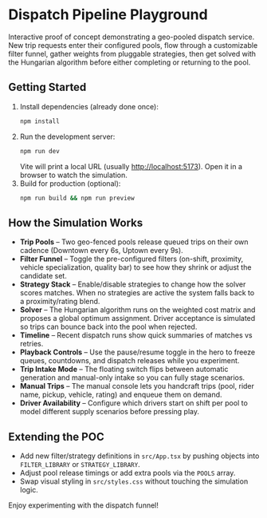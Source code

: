 # Dispatch Pipeline Playground

Interactive proof of concept demonstrating a geo-pooled dispatch service. New trip requests enter their configured pools, flow through a customizable filter funnel, gather weights from pluggable strategies, then get solved with the Hungarian algorithm before either completing or returning to the pool.

## Getting Started

1. Install dependencies (already done once):
   ```bash
   npm install
   ```
2. Run the development server:
   ```bash
   npm run dev
   ```
   Vite will print a local URL (usually <http://localhost:5173>). Open it in a browser to watch the simulation.
3. Build for production (optional):
   ```bash
   npm run build && npm run preview
   ```

## How the Simulation Works

- **Trip Pools** – Two geo-fenced pools release queued trips on their own cadence (Downtown every 6s, Uptown every 9s).
- **Filter Funnel** – Toggle the pre-configured filters (on-shift, proximity, vehicle specialization, quality bar) to see how they shrink or adjust the candidate set.
- **Strategy Stack** – Enable/disable strategies to change how the solver scores matches. When no strategies are active the system falls back to a proximity/rating blend.
- **Solver** – The Hungarian algorithm runs on the weighted cost matrix and proposes a global optimum assignment. Driver acceptance is simulated so trips can bounce back into the pool when rejected.
- **Timeline** – Recent dispatch runs show quick summaries of matches vs retries.
- **Playback Controls** – Use the pause/resume toggle in the hero to freeze queues, countdowns, and dispatch releases while you experiment.
- **Trip Intake Mode** – The floating switch flips between automatic generation and manual-only intake so you can fully stage scenarios.
- **Manual Trips** – The manual console lets you handcraft trips (pool, rider name, pickup, vehicle, rating) and enqueue them on demand.
- **Driver Availability** – Configure which drivers start on shift per pool to model different supply scenarios before pressing play.

## Extending the POC

- Add new filter/strategy definitions in `src/App.tsx` by pushing objects into `FILTER_LIBRARY` or `STRATEGY_LIBRARY`.
- Adjust pool release timings or add extra pools via the `POOLS` array.
- Swap visual styling in `src/styles.css` without touching the simulation logic.

Enjoy experimenting with the dispatch funnel!
